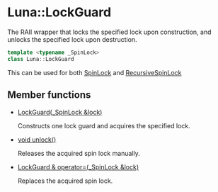 # Luna::LockGuard
The RAII wrapper that locks the specified lock upon construction, and unlocks the specified lock upon destruction. 

```c++
template <typename _SpinLock>
class Luna::LockGuard
```

This can be used for both [SpinLock](class_luna_1_1_spin_lock.md) and [RecursiveSpinLock](class_luna_1_1_recursive_spin_lock.md)

## Member functions
* [LockGuard(_SpinLock &lock)](class_luna_1_1_lock_guard_1abcad6cffe0c365739483d67cfcd08926.md)

    Constructs one lock guard and acquires the specified lock. 

* [void unlock()](class_luna_1_1_lock_guard_1a9278be8203e1c42e2619179882ae4403.md)

    Releases the acquired spin lock manually. 

* [LockGuard & operator=(_SpinLock &lock)](class_luna_1_1_lock_guard_1a84e43ac52480e865488ca9c31bce7b10.md)

    Replaces the acquired spin lock. 

